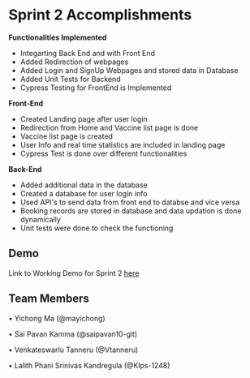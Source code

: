 # Sprint 2 Accomplishments 
**Functionalities Implemented**
* Integarting Back End and with Front End
* Added Redirection of webpages
* Added Login and SignUp Webpages and stored data in Database
* Added Unit Tests for Backend
* Cypress Testing for FrontEnd is Implemented

**Front-End**
* Created Landing page after user login
* Redirection from Home and Vaccine list page is done
* Vaccine list page is created
* User Info and real time statistics are included in landing page
* Cypress Test is done over different functionalities

**Back-End**
* Added additional data in the database
* Created a database for user login info
* Used API's to send data from front end to databse and vice versa
* Booking records are stored in database and data updation is done dynamically
* Unit tests were done to check the functioning 


## Demo

Link to Working Demo for Sprint 2 [here](https://github.com/saipavan10-git/COVID-19-Vaccination-Portal/blob/main/Sprint%201/Sprint1.mp4)

## Team Members
• Yichong Ma (@mayichong)

• Sai Pavan Kamma (@saipavan10-git)

• Venkateswarlu Tanneru (@Vtanneru)

• Lalith Phani Srinivas Kandregula (@Klps-1248)
